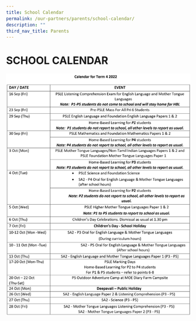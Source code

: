 ```yaml
---
title: School Calendar
permalink: /our-partners/parents/school-calendar/
description: ""
third_nav_title: Parents
---
```

# **SCHOOL CALENDAR**

![](/images/Calendar%20page%201.jpg)
